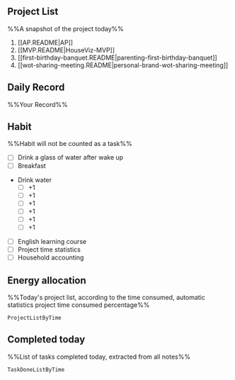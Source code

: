 ## Project List
%%A snapshot of the project today%%
1. [[AP.README|AP]]
2. [[MVP.README|HouseViz-MVP]]
3. [[first-birthday-banquet.README|parenting-first-birthday-banquet]]
4. [[wot-sharing-meeting.README|personal-brand-wot-sharing-meeting]]

## Daily Record
%%Your Record%%

## Habit
%%Habit will not be counted as a task%%
- [ ] Drink a glass of water after wake up
- [ ] Breakfast
- Drink water
	- [ ] +1
	- [ ] +1
	- [ ] +1
	- [ ] +1
	- [ ] +1
	- [ ] +1
- [ ] English learning course
- [ ] Project time statistics
- [ ] Household accounting

## Energy allocation
%%Today's project list, according to the time consumed, automatic statistics project time consumed percentage%%
```LifeOS
ProjectListByTime
```

## Completed today
%%List of tasks completed today, extracted from all notes%%
```LifeOS
TaskDoneListByTime
```
